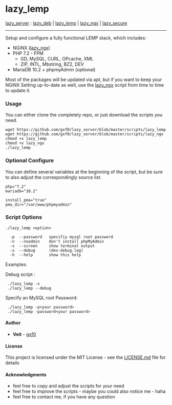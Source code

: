 # lazy_lemp
[lazy_server](https://github.com/gxf0/lazy_server/tree/master/README.md) :
 [lazy_deb](https://github.com/gxf0/lazy_server/tree/master/docs/deb.md) |
 [lazy_lemp](https://github.com/gxf0/lazy_server/tree/master/docs/lemp.md) |
 [lazy_ngx](https://github.com/gxf0/lazy_server/tree/master/docs/ngx.md) |
 [lazy_secure](https://github.com/gxf0/lazy_server/tree/master/docs/secure.md)
 * * *
Setup and configure a fully functional LEMP stack, which includes:

* NGiNX ([lazy_ngx](https://github.com/gxf0/lazy_server/tree/master/docs/ngx.md))
* PHP 7.2 - FPM
  - GD, MySQL, CURL, OPcache, XML
  - ZIP, INTL, Mbstring, BZ2, DEV
* MariaDB 10.2 + phpmyAdmin (optional)

Most of the packages will be updated via apt, but if you want to keep your NGiNX Setting up-to-date as well,
use the [lazy_ngx](https://github.com/gxf0/lazy_server/tree/master/docs/ngx.md) script from time to time to update it.

### Usage

You can either clone the completely repo, or just download the scripts you need.

```
wget https://github.com/gxf0/lazy_server/blob/master/scripts/lazy_lemp
wget https://github.com/gxf0/lazy_server/blob/master/scripts/lazy_ngx
chmod +x lazy_lemp
chmod +x lazy_ngx
./lazy_lemp
```

### Optional Configure

You can define several variables at the beginning of the script, but be sure
to also adjust the correspondingly source list.

```
php="7.2"
mariadb="10.2"

install_pma="true"
pma_dir="/var/www/phpmyadmin"
```

### Script Options

```
./lazy_lemp <option>

  -p  --password   specifiy mysql root password
  -n  --noadmin    don't install phpMyAdmin
  -s  --screen     show terminal output
  -x  --debug      (dev-debug.log)
  -h  --help       show this help
```

Examples:

Debug script :
```
 ./lazy_lemp -x
 ./lazy_lemp --debug
```

Specify an MySQL root Password:
```
 ./lazy_lemp -p<your password>
 ./lazy_lemp -password<your password>
```

#### Author

* **Veit** - [gxf0](https://github.com/gxf0)

#### License

This project is licensed under the MIT License - see the [LICENSE.md](LICENSE.md) file for details

#### Acknowledgments

* feel free to copy and adjust the scripts for your need
* feel free to improve the scripts - maybe you could also notice me - haha
* feel free to contact me, if you have any question
